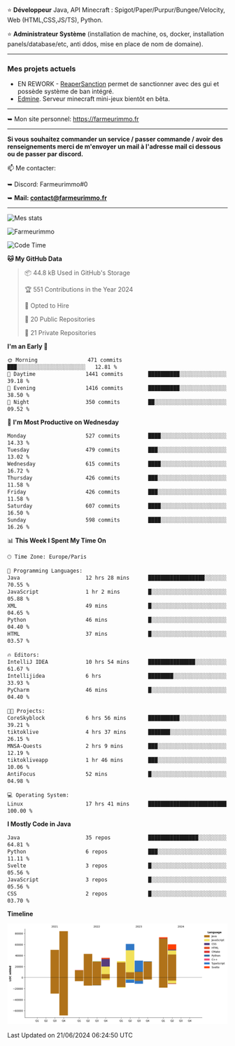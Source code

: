 ⭐ **Développeur** Java, API Minecraft : Spigot/Paper/Purpur/Bungee/Velocity, Web (HTML,CSS,JS/TS), Python.

⭐ **Administrateur Système** (installation de machine, os, docker, installation panels/database/etc, anti ddos, mise en place de nom de domaine).

---

### Mes projets actuels
- EN REWORK - [ReaperSanction](https://www.spigotmc.org/resources/reapersanction.89580/) permet de sanctionner avec des gui et possède système de ban intégré.
- [Edmine](https://edmine.net). Serveur minecraft mini-jeux bientôt en bêta.

---

➥ Mon site personnel: https://farmeurimmo.fr

---

**Si vous souhaitez commander un service / passer commande / avoir des renseignements merci de m'envoyer un mail à l'adresse mail ci dessous ou de passer par discord.**

📫 Me contacter:
 
   ➥ Discord: Farmeurimmo#0
   
   ➥ **Mail: contact@farmeurimmo.fr**

---

![Mes stats](https://github-readme-stats.farmeurimmo.fr/api?username=Farmeurimmo&count_private=true&show_icons=true&theme=radical)

<img src="https://komarev.com/ghpvc/?username=Farmeurimmo" alt="Farmeurimmo" />

<!--START_SECTION:waka-->
![Code Time](http://img.shields.io/badge/Code%20Time-1%2C394%20hrs%201%20min-blue)

**🐱 My GitHub Data** 

> 📦 44.8 kB Used in GitHub's Storage 
 > 
> 🏆 551 Contributions in the Year 2024
 > 
> 💼 Opted to Hire
 > 
> 📜 20 Public Repositories 
 > 
> 🔑 21 Private Repositories 
 > 
**I'm an Early 🐤** 

```text
🌞 Morning                471 commits         ███░░░░░░░░░░░░░░░░░░░░░░   12.81 % 
🌆 Daytime                1441 commits        ██████████░░░░░░░░░░░░░░░   39.18 % 
🌃 Evening                1416 commits        ██████████░░░░░░░░░░░░░░░   38.50 % 
🌙 Night                  350 commits         ██░░░░░░░░░░░░░░░░░░░░░░░   09.52 % 
```
📅 **I'm Most Productive on Wednesday** 

```text
Monday                   527 commits         ████░░░░░░░░░░░░░░░░░░░░░   14.33 % 
Tuesday                  479 commits         ███░░░░░░░░░░░░░░░░░░░░░░   13.02 % 
Wednesday                615 commits         ████░░░░░░░░░░░░░░░░░░░░░   16.72 % 
Thursday                 426 commits         ███░░░░░░░░░░░░░░░░░░░░░░   11.58 % 
Friday                   426 commits         ███░░░░░░░░░░░░░░░░░░░░░░   11.58 % 
Saturday                 607 commits         ████░░░░░░░░░░░░░░░░░░░░░   16.50 % 
Sunday                   598 commits         ████░░░░░░░░░░░░░░░░░░░░░   16.26 % 
```


📊 **This Week I Spent My Time On** 

```text
🕑︎ Time Zone: Europe/Paris

💬 Programming Languages: 
Java                     12 hrs 28 mins      ██████████████████░░░░░░░   70.55 % 
JavaScript               1 hr 2 mins         █░░░░░░░░░░░░░░░░░░░░░░░░   05.88 % 
XML                      49 mins             █░░░░░░░░░░░░░░░░░░░░░░░░   04.65 % 
Python                   46 mins             █░░░░░░░░░░░░░░░░░░░░░░░░   04.40 % 
HTML                     37 mins             █░░░░░░░░░░░░░░░░░░░░░░░░   03.57 % 

🔥 Editors: 
IntelliJ IDEA            10 hrs 54 mins      ███████████████░░░░░░░░░░   61.67 % 
Intellijidea             6 hrs               ████████░░░░░░░░░░░░░░░░░   33.93 % 
PyCharm                  46 mins             █░░░░░░░░░░░░░░░░░░░░░░░░   04.40 % 

🐱‍💻 Projects: 
CoreSkyblock             6 hrs 56 mins       ██████████░░░░░░░░░░░░░░░   39.21 % 
tiktoklive               4 hrs 37 mins       ███████░░░░░░░░░░░░░░░░░░   26.15 % 
MNSA-Quests              2 hrs 9 mins        ███░░░░░░░░░░░░░░░░░░░░░░   12.19 % 
tiktokliveapp            1 hr 46 mins        ███░░░░░░░░░░░░░░░░░░░░░░   10.06 % 
AntiFocus                52 mins             █░░░░░░░░░░░░░░░░░░░░░░░░   04.98 % 

💻 Operating System: 
Linux                    17 hrs 41 mins      █████████████████████████   100.00 % 
```

**I Mostly Code in Java** 

```text
Java                     35 repos            ████████████████░░░░░░░░░   64.81 % 
Python                   6 repos             ███░░░░░░░░░░░░░░░░░░░░░░   11.11 % 
Svelte                   3 repos             █░░░░░░░░░░░░░░░░░░░░░░░░   05.56 % 
JavaScript               3 repos             █░░░░░░░░░░░░░░░░░░░░░░░░   05.56 % 
CSS                      2 repos             █░░░░░░░░░░░░░░░░░░░░░░░░   03.70 % 
```



**Timeline**

![Lines of Code chart](https://raw.githubusercontent.com/Farmeurimmo/Farmeurimmo/main/assets/bar_graph.png)


 Last Updated on 21/06/2024 06:24:50 UTC
<!--END_SECTION:waka-->
